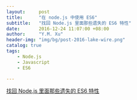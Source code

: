 ```yaml
---
layout:     post
title:      "在 node.js 中使用 ES6"
subtitle:   "找回 Node.js 里面那些遗失的 ES6 特性"
date:       2016-12-24 11:07:00 +08:00
author:     "Y.M. Xu"
header-img: "img/bg/post-2016-lake-wire.png"
catalog: true
tags:
    - Node.js
    - Javascript
    - ES6

---
```


[找回 Node.js 里面那些遗失的 ES6 特性](http://taobaofed.org/blog/2016/01/07/find-back-the-lost-es6-features-in-nodejs/)